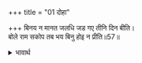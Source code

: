 +++
title = "01 दोहा"

+++
बिनय न मानत जलधि जड गए तीनि दिन बीति।  
बोले राम सकोप तब भय बिनु होइ न प्रीति॥57॥  

<details><summary>भावार्थ</summary>

इधर तीन दिन बीत गए, किन्तु जड समुद्र विनय नहीं मानता। तब श्री रामजी क्रोध सहित बोले- बिना भय के प्रीति नहीं होती!॥57॥  
</details>



